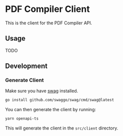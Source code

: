 # PDF Compiler Client

This is the client for the PDF Compiler API.

## Usage

TODO

## Development

### Generate Client

Make sure you have [swag](https://github.com/swaggo/swag) installed.

```bash
go install github.com/swaggo/swag/cmd/swag@latest
```

You can then generate the client by running:

```bash
yarn openapi-ts
```

This will generate the client in the `src/client` directory.
